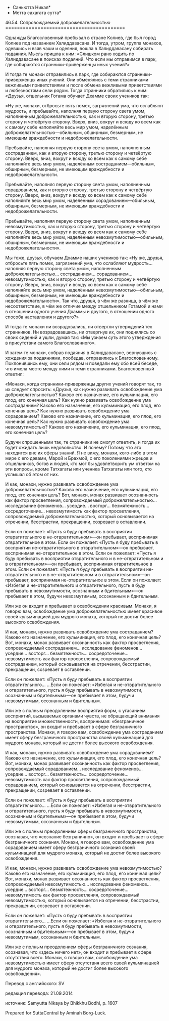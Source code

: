 * Саньютта Никая*
* Метта сахагата сутта*

46\.54\. Сопровождаемый доброжелательностью
\=\=\=\=\=\=\=\=\=\=\=\=\=\=\=\=\=\=\=\=\=\=\=\=\=\=\=\=\=\=\=\=\=\=\=\=\=\=\=\=\=

Однажды Благословенный пребывал в стране Колиев, где был город Колиев под названием Халиддавасана\. И тогда, утром, группа монахов, одевшись и взяв чаши и одеяния, вошла в Халиддавасану собирать подаяния\. Мысль пришла к ним: «Слишком рано ходить по Халиддавасане в поисках подаяний\. Что если мы отправимся в парк, где собираются странники\-приверженцы иных учений?»

И тогда те монахи отправились в парк, где собираются странники\-приверженцы иных учений\. Они обменялись с теми странниками вежливыми приветствиями и после обмена вежливыми приветствиями и любезностями сели рядом\. Тогда странники обратились к ним: «Друзья, отшельник Готама обучает Дхамме своих учеников так:

«Ну же, монахи, отбросьте пять помех, загрязнений ума, что ослабляют мудрость, и пребывайте, наполняя первую сторону света умом, наполненным доброжелательностью, как и вторую сторону, третью сторону и четвёртую сторону\. Вверх, вниз, вокруг и всюду ко всем как к самому себе наполняйте весь мир умом, наделённым доброжелательностью—обильным, обширным, безмерным, не имеющим враждебности и недоброжелательности\.

Пребывайте, наполняя первую сторону света умом, наполненным состраданием, как и вторую сторону, третью сторону и четвёртую сторону\. Вверх, вниз, вокруг и всюду ко всем как к самому себе наполняйте весь мир умом, наделённым состраданием—обильным, обширным, безмерным, не имеющим враждебности и недоброжелательности\.

Пребывайте, наполняя первую сторону света умом, наполненным сорадованием, как и вторую сторону, третью сторону и четвёртую сторону\. Вверх, вниз, вокруг и всюду ко всем как к самому себе наполняйте весь мир умом, наделённым сорадованием—обильным, обширным, безмерным, не имеющим враждебности и недоброжелательности\.

Пребывайте, наполняя первую сторону света умом, наполненным невозмутимостью, как и вторую сторону, третью сторону и четвёртую сторону\. Вверх, вниз, вокруг и всюду ко всем как к самому себе наполняйте весь мир умом, наделённым невозмутимостью—обильным, обширным, безмерным, не имеющим враждебности и недоброжелательности»\.

Мы тоже, друзья, обучаем Дхамме наших учеников так: «Ну же, друзья, отбросьте пять помех, загрязнений ума, что ослабляют мудрость… наполняя первую сторону света умом, наполненным доброжелательностью… состраданием… сорадованием… невозмутимостью, как и вторую сторону, третью сторону и четвёртую сторону\. Вверх, вниз, вокруг и всюду ко всем как к самому себе наполняйте весь мир умом, наделённым невозмутимостью—обильным, обширным, безмерным, не имеющим враждебности и недоброжелательности»\. Так что, друзья, в чём же разница, в чём же несоответствие, в чём же отличие между отшельником Готамой и нами в отношении одного учения Дхаммы и другого, в отношении одного способа наставления и другого?»

И тогда те монахи ни возрадовались, ни отвергли утверждений тех странников\. Ни возрадовавшись, ни отвергнув их, они поднялись со своих сидений и ушли, думая так: «Мы узнаем суть этого утверждения в присутствии самого Благословенного»\.

И затем те монахи, собрав подаяния в Халиддавасане, вернувшись с хождения за подаяниями, пообедав, отправились к Благословенному\. Поклонившись ему, они сели рядом и поведали ему обо всей беседе, что имела место между ними и теми странниками\. Благословенный ответил:

«Монахи, когда странники\-приверженцы других учений говорят так, то их следует спросить: «Друзья, как нужно развивать освобождение ума доброжелательностью? Каково его назначение, его кульминация, его плод, его конечная цель? Как нужно развивать освобождение ума состраданием? Каково его назначение, его кульминация, его плод, его конечная цель? Как нужно развивать освобождение ума сорадованием? Каково его назначение, его кульминация, его плод, его конечная цель? Как нужно развивать освобождение ума невозмутимостью? Каково его назначение, его кульминация, его плод, его конечная цель?

Будучи спрошенными так, те странники не смогут ответить, и тогда их будет ожидать лишь недовольство\. И почему? Потому что это находится вне их сферы знаний\. Я не вижу, монахи, кого\-либо в этом мире с его дэвами, Марой и Брахмой, с его поколениями жрецов и отшельников, богов и людей, кто мог бы удовлетворить ум ответом на эти вопросы, кроме Татхагаты или ученика Татхагаты или того, кто услышал об этом от них\.

И как, монахи, нужно развивать освобождение ума доброжелательностью? Каково его назначение, его кульминация, его плод, его конечная цель? Вот, монахи, монах развивает осознанность как фактор просветления, сопровождаемый доброжелательностью… исследование феноменов… усердие… восторг… безмятежность… сосредоточение… невозмутимость как фактор просветления, сопровождаемый доброжелательностью, который основывается на отречении, бесстрастии, прекращении, созревает в оставлении\.

Если он пожелает: «Пусть я буду пребывать в восприятии отвратительного в не\-отвратительном»—он пребывает, воспринимая отвратительное в этом\. Если он пожелает: «Пусть я буду пребывать в восприятии не\-отвратительного в отвратительном»—он пребывает, воспринимая не\-отвратительное в этом\. Если он пожелает: «Пусть я буду пребывать в восприятии отвратительного и в не\-отвратительном и в отвратительном»—он пребывает, воспринимая отвратительное в этом\. Если он пожелает: «Пусть я буду пребывать в восприятии не\-отвратительного и в не\-отвратительном и в отвратительном»—он пребывает, воспринимая не\-отвратительное в этом\. Если он пожелает: «Избегая и не\-отвратительного и отвратительного, пусть я буду пребывать в невозмутимости, осознанным и бдительным»—он пребывает в этом, будучи невозмутимым, осознанным и бдительным\.

Или же он входит и пребывает в освобождении красивым\. Монахи, я говорю вам, освобождение ума доброжелательностью имеет красивое своей кульминацией для мудрого монаха, который не достиг более высокого освобождения\.

И как, монахи, нужно развивать освобождение ума состраданием? Каково его назначение, его кульминация, его плод, его конечная цель? Вот, монахи, монах развивает осознанность как фактор просветления, сопровождаемый состраданием… исследование феноменов… усердие… восторг… безмятежность… сосредоточение… невозмутимость как фактор просветления, сопровождаемый состраданием, который основывается на отречении, бесстрастии, прекращении, созревает в оставлении\.

Если он пожелает: «Пусть я буду пребывать в восприятии отвратительного… …Если он пожелает: «Избегая и не\-отвратительного и отвратительного, пусть я буду пребывать в невозмутимости, осознанным и бдительным»—он пребывает в этом, будучи невозмутимым, осознанным и бдительным\.

Или же с полным преодолением восприятий форм, с угасанием восприятий, вызываемых органами чувств, не обращающий внимания на восприятие множественности, воспринимая: «безграничное пространство», он входит и пребывает в сфере безграничного пространства\. Монахи, я говорю вам, освобождение ума состраданием имеет сферу безграничного пространства своей кульминацией для мудрого монаха, который не достиг более высокого освобождения\.

И как, монахи, нужно развивать освобождение ума сорадованием? Каково его назначение, его кульминация, его плод, его конечная цель? Вот, монахи, монах развивает осознанность как фактор просветления, сопровождаемый сорадованием… исследование феноменов… усердие… восторг… безмятежность… сосредоточение… невозмутимость как фактор просветления, сопровождаемый сорадованием, который основывается на отречении, бесстрастии, прекращении, созревает в оставлении\.

Если он пожелает: «Пусть я буду пребывать в восприятии отвратительного… …Если он пожелает: «Избегая и не\-отвратительного и отвратительного, пусть я буду пребывать в невозмутимости, осознанным и бдительным»—он пребывает в этом, будучи невозмутимым, осознанным и бдительным\.

Или же с полным преодолением сферы безграничного пространства, осознавая, что «сознание безгранично», он входит и пребывает в сфере безграничного сознания\. Монахи, я говорю вам, освобождение ума сорадованием имеет сферу безграничного сознания своей кульминацией для мудрого монаха, который не достиг более высокого освобождения\.

И как, монахи, нужно развивать освобождение ума невозмутимостью? Каково его назначение, его кульминация, его плод, его конечная цель? Вот, монахи, монах развивает осознанность как фактор просветления, сопровождаемый невозмутимостью… исследование феноменов… усердие… восторг… безмятежность… сосредоточение… невозмутимость как фактор просветления, сопровождаемый невозмутимостью, который основывается на отречении, бесстрастии, прекращении, созревает в оставлении\.

Если он пожелает: «Пусть я буду пребывать в восприятии отвратительного… …Если он пожелает: «Избегая и не\-отвратительного и отвратительного, пусть я буду пребывать в невозмутимости, осознанным и бдительным»—он пребывает в этом, будучи невозмутимым, осознанным и бдительным\.

Или же с полным преодолением сферы безграничного сознания, осознавая, что «здесь ничего нет», он входит и пребывает в сфере отсутствия всего\. Монахи, я говорю вам, освобождение ума невозмутимостью имеет сферу отсутствия всего своей кульминацией для мудрого монаха, который не достиг более высокого освобождения»\.

Перевод с английского: SV

редакция перевода: 21\.09\.2014

источник: Samyutta Nikaya by Bhikkhu Bodhi, p\. 1607

Prepared for SuttaCentral by Aminah Borg\-Luck\.